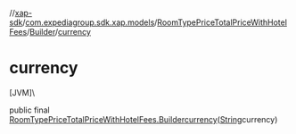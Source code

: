 //[xap-sdk](../../../../index.md)/[com.expediagroup.sdk.xap.models](../../index.md)/[RoomTypePriceTotalPriceWithHotelFees](../index.md)/[Builder](index.md)/[currency](currency.md)

# currency

[JVM]\

public final [RoomTypePriceTotalPriceWithHotelFees.Builder](index.md)[currency](currency.md)([String](https://docs.oracle.com/javase/8/docs/api/java/lang/String.html)currency)
